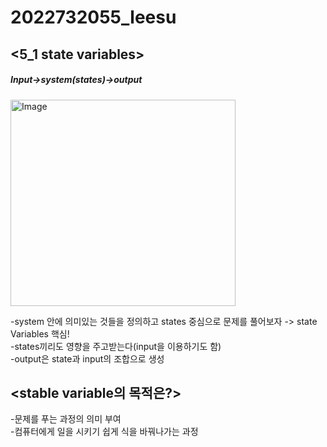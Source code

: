# 2022732055_leesu
## <5_1 state variables>  
##### Input->system(states)->output  
<img width="360" height="330" alt="Image" src="https://github.com/user-attachments/assets/da3b119c-5688-4828-a62c-0707450b86fc" />  

-system 안에 의미있는 것들을 정의하고 states 중심으로 문제를 풀어보자 -> state Variables 핵심!  
-states끼리도 영향을 주고받는다(input을 이용하기도 함)  
-output은 state과 input의 조합으로 생성  

## <stable variable의 목적은?>  
-문제를 푸는 과정의 의미 부여  
-컴퓨터에게 일을 시키기 쉽게 식을 바꿔나가는 과정
